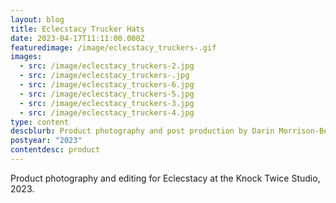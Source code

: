 ```yaml
---
layout: blog
title: Eclecstacy Trucker Hats
date: 2023-04-17T11:11:00.000Z
featuredimage: /image/eclecstacy_truckers-.gif
images:
  - src: /image/eclecstacy_truckers-2.jpg
  - src: /image/eclecstacy_truckers-.jpg
  - src: /image/eclecstacy_truckers-6.jpg
  - src: /image/eclecstacy_truckers-5.jpg
  - src: /image/eclecstacy_truckers-3.jpg
  - src: /image/eclecstacy_truckers-4.jpg
type: content
descblurb: Product photography and post production by Darin Morrison-Beer
postyear: "2023"
contentdesc: product
---
```

Product photography and editing for Eclecstacy at the Knock Twice Studio, 2023.
